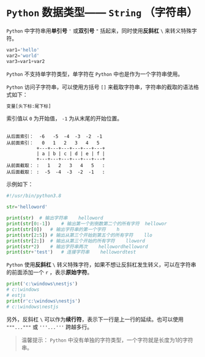 # `Python` 数据类型—— `String` （字符串）

`Python` 中字符串用**单引号** `'` 或**双引号** `"` 括起来，同时使用**反斜杠** `\` 来转义特殊字符。

``` python
var1='hello'
var2='world'
var3=var1+var2
```

`Python` 不支持单字符类型，单字符在 `Python` 中也是作为一个字符串使用。

`Python` 访问子字符串，可以使用方括号 `[]` 来截取字符串，字符串的截取的语法格式如下：

``` python
变量[头下标:尾下标]
```

索引值以 `0` 为开始值， `-1` 为从末尾的开始位置。

``` 

从后面索引：  -6   -5  -4  -3  -2  -1
从前面索引：   0   1   2   3   4   5
           +---+---+---+---+---+---+
           | a | b | c | d | e | f |
           +---+---+---+---+---+---+
从前面截取： :   1   2   3   4   5   :
从后面截取： :  -5  -4  -3  -2  -1   :
```

示例如下：

``` python
#!/usr/bin/python3.8

str='helloword'

print(str)  # 输出字符串    helloword
print(str[0:-1])    # 输出第一个到倒数第二个的所有字符  hellowor
print(str[0])   # 输出字符串的第一个字符    h
print(str[2:5]) # 输出从第三个开始到第五个的所有字符    llo
print(str[2:])  # 输出从第三个开始的所有字符    lloword
print(str*2)    # 输出字符串两次    hellowordhelloword
print(str+'test')   # 连接字符串    hellowordtest
```

`Python` 使用**反斜杠** `\` 转义特殊字符，如果不想让反斜杠发生转义，可以在字符串的前面添加一个 `r` ，表示**原始字符**。

``` python
print('c:\windows\nestjs')
# c:\windows
# estjs
print(r'c:\windows\nestjs')
# c:\windows\nestjs
```

另外，反斜杠 `\` 可以作为**续行符**，表示下一行是上一行的延续。也可以使用 `"""..."""` 或 `'''...'''` 跨越多行。

> 温馨提示： `Python` 中没有单独的字符类型，一个字符就是长度为1的字符串。
